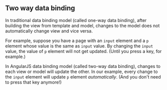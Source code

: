 Two way data binding
----
In traditional data binding model (called one-way data binding), after building the view from template and model, changes to the model does not automatically change view and vice versa.

For example, suppose you have a page with an `input` element and a `p` element whose value is the same as `input` value. By changing the `input` value, the value of `p` element will not get updated. (Until you press a key, for example.)

In AngularJS data binding model (called two-way data binding), changes to each view or model will update the other. In our example, every change to the `input` element will update `p` element _automatically_. (And you don't need to press that key anymore!)
